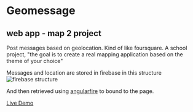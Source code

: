 # Geomessage
## web app - map 2 project

Post messages based on geolocation. Kind of like foursquare.
A school project, "the goal is to create a real mapping application based on the theme of your choice"

Messages and location are stored in firebase in this structure
![firebase structure](http://i.imgur.com/fhTabks.png)

And then retrieved using [angularfire](https://www.firebase.com/quickstart/angularjs.html) to bound to the page.

[Live Demo](https://info3069-map.firebaseapp.com)
